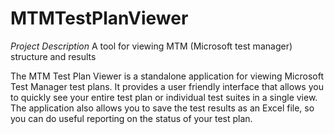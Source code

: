 # MTMTestPlanViewer

*Project Description*
A tool for viewing MTM (Microsoft test manager) structure and results

The MTM Test Plan Viewer is a standalone application for viewing Microsoft Test Manager test plans. It provides a user friendly interface that allows you to quickly see your entire test plan or individual test suites in a single view. The application also allows you to save the test results as an Excel file, so you can do useful reporting on the status of your test plan.
